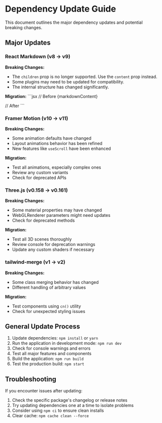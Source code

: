 # Dependency Update Guide

This document outlines the major dependency updates and potential breaking changes.

## Major Updates

### React Markdown (v8 → v9)

**Breaking Changes:**
- The `children` prop is no longer supported. Use the `content` prop instead.
- Some plugins may need to be updated for compatibility.
- The internal structure has changed significantly.

**Migration:**
\`\`\`jsx
// Before
<ReactMarkdown>{markdownContent}</ReactMarkdown>

// After
<ReactMarkdown content={markdownContent} />
\`\`\`

### Framer Motion (v10 → v11)

**Breaking Changes:**
- Some animation defaults have changed
- Layout animations behavior has been refined
- New features like `useScroll` have been enhanced

**Migration:**
- Test all animations, especially complex ones
- Review any custom variants
- Check for deprecated APIs

### Three.js (v0.158 → v0.161)

**Breaking Changes:**
- Some material properties may have changed
- WebGLRenderer parameters might need updates
- Check for deprecated methods

**Migration:**
- Test all 3D scenes thoroughly
- Review console for deprecation warnings
- Update any custom shaders if necessary

### tailwind-merge (v1 → v2)

**Breaking Changes:**
- Some class merging behavior has changed
- Different handling of arbitrary values

**Migration:**
- Test components using `cn()` utility
- Check for unexpected styling issues

## General Update Process

1. Update dependencies: `npm install` or `yarn`
2. Run the application in development mode: `npm run dev`
3. Check for console warnings and errors
4. Test all major features and components
5. Build the application: `npm run build`
6. Test the production build: `npm start`

## Troubleshooting

If you encounter issues after updating:

1. Check the specific package's changelog or release notes
2. Try updating dependencies one at a time to isolate problems
3. Consider using `npm ci` to ensure clean installs
4. Clear cache: `npm cache clean --force`
